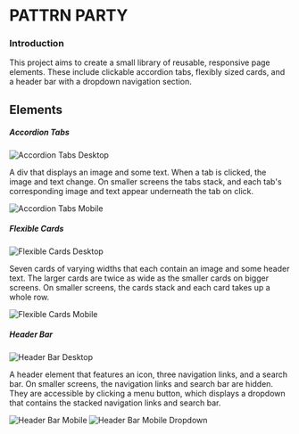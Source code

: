 # PATTRN PARTY

### Introduction

This project aims to create a small library of reusable, responsive page elements. These include clickable accordion tabs, flexibly sized cards, and a header bar with a dropdown navigation section.

## Elements

##### Accordion Tabs

![Accordion Tabs Desktop](https://imgur.com/a/TEs3O)

A div that displays an image and some text. When a tab is clicked, the image and text change. On smaller screens the tabs stack, and each tab's corresponding image and text appear underneath the tab on click. 

![Accordion Tabs Mobile](https://imgur.com/a/dvRQ7)

##### Flexible Cards

![Flexible Cards Desktop](https://imgur.com/a/BLSH0)

Seven cards of varying widths that each contain an image and some header text. The larger cards are twice as wide as the smaller cards on bigger screens. On smaller screens, the cards stack and each card takes up a whole row.

![Flexible Cards Mobile](https://imgur.com/a/CoPnx)


##### Header Bar

![Header Bar Desktop](https://imgur.com/a/ciB7I)


A header element that features an icon, three navigation links, and a search bar. On smaller screens, the navigation links and search bar are hidden. They are accessible by clicking a menu button, which displays a dropdown that contains the stacked navigation links and search bar.

![Header Bar Mobile](https://imgur.com/a/tFZy6)
![Header Bar Mobile Dropdown](https://imgur.com/a/v8bKO)






